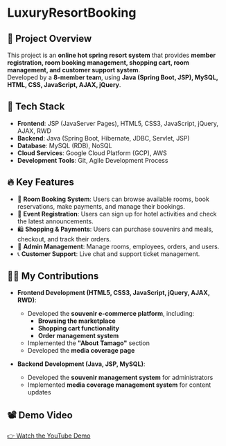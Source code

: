 # LuxuryResortBooking

## 🌟 Project Overview
This project is an **online hot spring resort system** that provides **member registration, room booking management, shopping cart, room management, and customer support system**.  
Developed by a **8-member team**, using **Java (Spring Boot, JSP), MySQL, HTML, CSS, JavaScript, AJAX, jQuery**.

## 🚀 Tech Stack
- **Frontend**: JSP (JavaServer Pages), HTML5, CSS3, JavaScript, jQuery, AJAX, RWD
- **Backend**: Java (Spring Boot, Hibernate, JDBC, Servlet, JSP)
- **Database**: MySQL (RDB), NoSQL
- **Cloud Services**: Google Cloud Platform (GCP), AWS
- **Development Tools**: Git, Agile Development Process

## 🔥 Key Features
- 🏨 **Room Booking System**: Users can browse available rooms, book reservations, make payments, and manage their bookings.
- 🎫 **Event Registration**: Users can sign up for hotel activities and check the latest announcements.
- 🛍️ **Shopping & Payments**: Users can purchase souvenirs and meals, checkout, and track their orders.
- 🔧 **Admin Management**: Manage rooms, employees, orders, and users.
- 📞 **Customer Support**: Live chat and support ticket management.

## 👨‍💻 My Contributions

- **Frontend Development (HTML5, CSS3, JavaScript, jQuery, AJAX, RWD)**:  
  - Developed the **souvenir e-commerce platform**, including:  
    - **Browsing the marketplace**  
    - **Shopping cart functionality**  
    - **Order management system**  
  - Implemented the **"About Tamago"** section  
  - Developed the **media coverage page**  

- **Backend Development (Java, JSP, MySQL)**:  
  - Developed the **souvenir management system** for administrators  
  - Implemented **media coverage management system** for content updates  


## 📽️ Demo Video
[👉 Watch the YouTube Demo](https://youtu.be/hMf2sOkSNbg?si=Hb5rZNibzhNKe3hW&t=1104)
